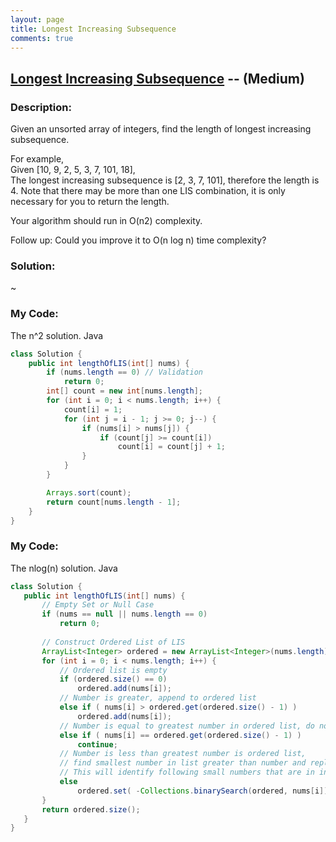 ```yaml
---
layout: page
title: Longest Increasing Subsequence
comments: true
---
```


## [Longest Increasing Subsequence](https://leetcode.com/problems/longest-increasing-subsequence/description/) -- (Medium)

### Description:
Given an unsorted array of integers, find the length of longest increasing subsequence.  
  
For example,  
Given [10, 9, 2, 5, 3, 7, 101, 18],  
The longest increasing subsequence is [2, 3, 7, 101], therefore the length is 4. Note that there may be more than one LIS combination, it is only necessary for you to return the length.
  
Your algorithm should run in O(n2) complexity.  
  
Follow up: Could you improve it to O(n log n) time complexity?  
      
### Solution:
~
  
### My Code:
The n^2 solution.
Java
```java
class Solution {
    public int lengthOfLIS(int[] nums) {
        if (nums.length == 0) // Validation
            return 0;
        int[] count = new int[nums.length];
        for (int i = 0; i < nums.length; i++) {
            count[i] = 1;
            for (int j = i - 1; j >= 0; j--) {
                if (nums[i] > nums[j]) {
                    if (count[j] >= count[i])
                        count[i] = count[j] + 1;
                }
            }
        }

        Arrays.sort(count);
        return count[nums.length - 1];
    }
}
```

### My Code:
The nlog(n) solution.
Java
 ```java
 class Solution {
    public int lengthOfLIS(int[] nums) {
        // Empty Set or Null Case
        if (nums == null || nums.length == 0)
            return 0;
        
        // Construct Ordered List of LIS
        ArrayList<Integer> ordered = new ArrayList<Integer>(nums.length);
        for (int i = 0; i < nums.length; i++) {
            // Ordered list is empty
            if (ordered.size() == 0)
                ordered.add(nums[i]);
            // Number is greater, append to ordered list
            else if ( nums[i] > ordered.get(ordered.size() - 1) )
                ordered.add(nums[i]);
            // Number is equal to greatest number in ordered list, do nothing
            else if ( nums[i] == ordered.get(ordered.size() - 1) )
                continue;
            // Number is less than greatest number is ordered list, 
            // find smallest number in list greater than number and replace
            // This will identify following small numbers that are in increasing order
            else
                ordered.set( -Collections.binarySearch(ordered, nums[i]) - 1, nums[i]) ;
        }
        return ordered.size();
    }
}
```
